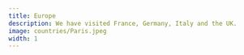 ```yaml
---
title: Europe
description: We have visited France, Germany, Italy and the UK.
image: countries/Paris.jpeg
width: 1
---
```

